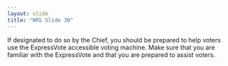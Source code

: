 ```yaml
---
layout: slide
title: "NRS Slide 30"
---
```


If designated to do so by the Chief, you should be prepared to help voters use the ExpressVote accessible voting machine. Make sure that you are familiar with the ExpressVote and that you are prepared to assist voters.